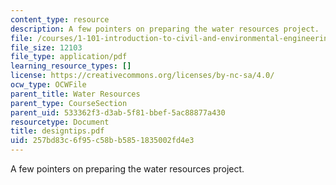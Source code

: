 ```yaml
---
content_type: resource
description: A few pointers on preparing the water resources project.
file: /courses/1-101-introduction-to-civil-and-environmental-engineering-design-i-fall-2005/257bd83c6f95c58bb5851835002fd4e3_designtips.pdf
file_size: 12103
file_type: application/pdf
learning_resource_types: []
license: https://creativecommons.org/licenses/by-nc-sa/4.0/
ocw_type: OCWFile
parent_title: Water Resources
parent_type: CourseSection
parent_uid: 533362f3-d3ab-5f81-bbef-5ac88877a430
resourcetype: Document
title: designtips.pdf
uid: 257bd83c-6f95-c58b-b585-1835002fd4e3
---
```

A few pointers on preparing the water resources project.